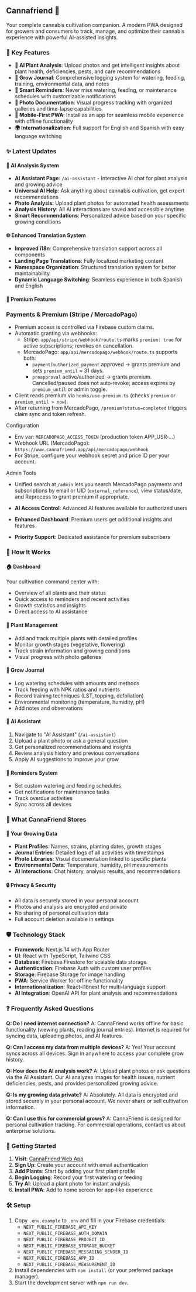 ## Cannafriend 🌱

Your complete cannabis cultivation companion. A modern PWA designed for growers and consumers to track, manage, and optimize their cannabis experience with powerful AI-assisted insights.

### 🚀 Key Features

- **🤖 AI Plant Analysis**: Upload photos and get intelligent insights about plant health, deficiencies, pests, and care recommendations
- **📔 Grow Journal**: Comprehensive logging system for watering, feeding, training, environmental data, and notes
- **📅 Smart Reminders**: Never miss watering, feeding, or maintenance schedules with customizable notifications
- **📸 Photo Documentation**: Visual progress tracking with organized galleries and time-lapse capabilities
- **📱 Mobile-First PWA**: Install as an app for seamless mobile experience with offline functionality
- **🌍 Internationalization**: Full support for English and Spanish with easy language switching

### ✨ Latest Updates

#### 🤖 AI Analysis System

- **AI Assistant Page**: `/ai-assistant` - Interactive AI chat for plant analysis and growing advice
- **Universal AI Help**: Ask anything about cannabis cultivation, get expert recommendations
- **Photo Analysis**: Upload plant photos for automated health assessments
- **Analysis History**: All AI interactions are saved and accessible anytime
- **Smart Recommendations**: Personalized advice based on your specific growing conditions

#### 🌐 Enhanced Translation System

- **Improved i18n**: Comprehensive translation support across all components
- **Landing Page Translations**: Fully localized marketing content
- **Namespace Organization**: Structured translation system for better maintainability
- **Dynamic Language Switching**: Seamless experience in both Spanish and English

#### 📱 Premium Features

### Payments & Premium (Stripe / MercadoPago)

- Premium access is controlled via Firebase custom claims.
- Automatic granting via webhooks:
  - Stripe: `app/api/stripe/webhook/route.ts` marks `premium: true` for active subscriptions; revokes on cancellation.
  - MercadoPago: `app/api/mercadopago/webhook/route.ts` supports both:
    - `payment`/`authorized_payment` approved → grants premium and sets `premium_until` ≈ 31 days.
    - `preapproval` active/authorized → grants premium. Cancelled/paused does not auto‑revoke; access expires by `premium_until` or admin toggle.
- Client reads premium via `hooks/use-premium.ts` (checks `premium` or `premium_until > now`).
- After returning from MercadoPago, `/premium?status=completed` triggers claim sync and token refresh.

Configuration
- Env var: `MERCADOPAGO_ACCESS_TOKEN` (production token APP_USR‑…)
- Webhook URL (MercadoPago): `https://www.cannafriend.app/api/mercadopago/webhook`
- For Stripe, configure your webhook secret and price ID per your account.

Admin Tools
- Unified search at `/admin` lets you search MercadoPago payments and subscriptions by email or UID (`external_reference`), view status/date, and Reprocess to grant premium if appropriate.


- **AI Access Control**: Advanced AI features available for authorized users
- **Enhanced Dashboard**: Premium users get additional insights and features
- **Priority Support**: Dedicated assistance for premium subscribers

### 🎯 How It Works

#### 🏠 **Dashboard**

Your cultivation command center with:

- Overview of all plants and their status
- Quick access to reminders and recent activities
- Growth statistics and insights
- Direct access to AI assistance

#### 🌱 **Plant Management**

- Add and track multiple plants with detailed profiles
- Monitor growth stages (vegetative, flowering)
- Track strain information and growing conditions
- Visual progress with photo galleries

#### 📔 **Grow Journal**

- Log watering schedules with amounts and methods
- Track feeding with NPK ratios and nutrients
- Record training techniques (LST, topping, defoliation)
- Environmental monitoring (temperature, humidity, pH)
- Add notes and observations

#### 🤖 **AI Assistant**

1. Navigate to "AI Assistant" (`/ai-assistant`)
2. Upload a plant photo or ask a general question
3. Get personalized recommendations and insights
4. Review analysis history and previous conversations
5. Apply AI suggestions to improve your grow

#### 📅 **Reminders System**

- Set custom watering and feeding schedules
- Get notifications for maintenance tasks
- Track overdue activities
- Sync across all devices

### 💾 What CannaFriend Stores

#### 🔐 **Your Growing Data**

- **Plant Profiles**: Names, strains, planting dates, growth stages
- **Journal Entries**: Detailed logs of all activities with timestamps
- **Photo Libraries**: Visual documentation linked to specific plants
- **Environmental Data**: Temperature, humidity, pH measurements
- **AI Interactions**: Chat history, analysis results, and recommendations

#### 🔒 **Privacy & Security**

- All data is securely stored in your personal account
- Photos and analysis are encrypted and private
- No sharing of personal cultivation data
- Full account deletion available in settings

### 🛡️ Technology Stack

- **Framework**: Next.js 14 with App Router
- **UI**: React with TypeScript, Tailwind CSS
- **Database**: Firebase Firestore for scalable data storage
- **Authentication**: Firebase Auth with custom user profiles
- **Storage**: Firebase Storage for image handling
- **PWA**: Service Worker for offline functionality
- **Internationalization**: React-i18next for multi-language support
- **AI Integration**: OpenAI API for plant analysis and recommendations

### ❓ Frequently Asked Questions

**Q: Do I need internet connection?**
A: CannaFriend works offline for basic functionality (viewing plants, reading journal entries). Internet is required for syncing data, uploading photos, and AI features.

**Q: Can I access my data from multiple devices?**
A: Yes! Your account syncs across all devices. Sign in anywhere to access your complete grow history.

**Q: How does the AI analysis work?**
A: Upload plant photos or ask questions via the AI Assistant. Our AI analyzes images for health issues, nutrient deficiencies, pests, and provides personalized growing advice.

**Q: Is my growing data private?**
A: Absolutely. All data is encrypted and stored securely in your personal account. We never share or sell cultivation information.

**Q: Can I use this for commercial grows?**
A: CannaFriend is designed for personal cultivation tracking. For commercial operations, contact us about enterprise solutions.

### 🚀 Getting Started

1. **Visit**: [CannaFriend Web App](https://cannafriend.app)
2. **Sign Up**: Create your account with email authentication
3. **Add Plants**: Start by adding your first plant profile
4. **Begin Logging**: Record your first watering or feeding
5. **Try AI**: Upload a plant photo for instant analysis
6. **Install PWA**: Add to home screen for app-like experience

### 🛠️ Setup

1. Copy `.env.example` to `.env` and fill in your Firebase credentials:
   - `NEXT_PUBLIC_FIREBASE_API_KEY`
   - `NEXT_PUBLIC_FIREBASE_AUTH_DOMAIN`
   - `NEXT_PUBLIC_FIREBASE_PROJECT_ID`
   - `NEXT_PUBLIC_FIREBASE_STORAGE_BUCKET`
   - `NEXT_PUBLIC_FIREBASE_MESSAGING_SENDER_ID`
   - `NEXT_PUBLIC_FIREBASE_APP_ID`
   - `NEXT_PUBLIC_FIREBASE_MEASUREMENT_ID`
2. Install dependencies with `npm install` (or your preferred package manager).
3. Start the development server with `npm run dev`.
